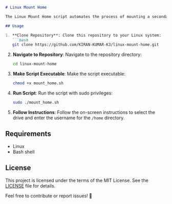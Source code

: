
```markdown
# Linux Mount Home

The Linux Mount Home script automates the process of mounting a secondary drive as the `/home` directory in Linux. This script simplifies the task of expanding available storage for user home directories by allowing users to designate a secondary drive for home directory storage. It guides users through the process of selecting the drive and specifying the username for the home directory, making it easy to expand storage capacity and manage user data in Linux environments.

## Usage

1. **Clone Repository**: Clone this repository to your Linux system:
   ```bash
   git clone https://github.com/KIRAN-KUMAR-K3/linux-mount-home.git
   ```

2. **Navigate to Repository**: Navigate to the repository directory:
   ```bash
   cd linux-mount-home
   ```

3. **Make Script Executable**: Make the script executable:
   ```bash
   chmod +x mount_home.sh
   ```

4. **Run Script**: Run the script with sudo privileges:
   ```bash
   sudo ./mount_home.sh
   ```

5. **Follow Instructions**: Follow the on-screen instructions to select the drive and enter the username for the `/home` directory.

## Requirements

- Linux
- Bash shell

## License

This project is licensed under the terms of the MIT License. See the [LICENSE](https://github.com/KIRAN-KUMAR-K3/linux-mount-home/blob/ca7fbef5c3512b94b40f6adde69d6982917f1f78/LICENSE) file for details.

Feel free to contribute or report issues! 🚀
